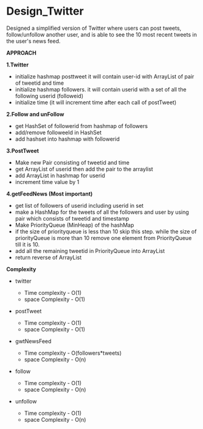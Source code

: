 # Design_Twitter
Designed a simplified version of Twitter where users can post tweets, follow/unfollow another user, and is able to see the 10 most recent tweets in the user's news feed.


**APPROACH**

**1.Twitter**

- initialize hashmap posttweet it will contain user-id with ArrayList of pair of tweetid and time
- initialize hashmap followers. it will contain userid with a set of all the following userid (followeid)
- initialize time (it will increment time after each call of postTweet)



**2.Follow and unFollow**

- get HashSet of followerid from hashmap of followers
- add/remove followeeId in HashSet
- add hashset into hashmap with followerid


**3.PostTweet**
- Make new Pair consisting of tweetid and time
- get ArrayList of userid then add the pair to the arraylist
- add ArrayList in hashmap for userid
- increment time value by 1


**4.getFeedNews (Most important)**
- get list of followers of userid including userid in set
- make a HashMap for the tweets of all the followers and user by using pair which consists of tweetid and timestamp
- Make PriorityQueue (MinHeap) of the hashMap
- if the size of priorityqueue is less than 10 skip this step. while the size of priorityQueue is more than 10 remove one element from PriorityQueue till it is 10.
- add all the remaining tweetid in PriorityQueue into ArrayList
- return reverse of ArrayList

**Complexity**
- twitter
     - Time complexity - O(1)
     - space Complexity - O(1)
 
- postTweet
     - Time complexity - O(1)
     - space Complexity - O(1)
 
- gwtNewsFeed
     - Time complexity - O(followers*tweets)
     - space Complexity - O(n)

- follow
     - Time complexity - O(1)
     - space Complexity - O(n)

- unfollow
     - Time complexity - O(1)
     - space Complexity - O(n)
